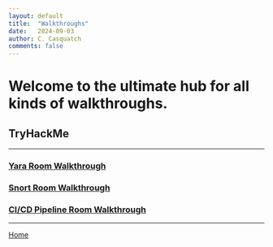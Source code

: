 ```yaml
---
layout: default
title:  "Walkthroughs"
date:   2024-09-03
author: C. Casquatch
comments: false
---
```


# Welcome to the ultimate hub for all kinds of walkthroughs.

## TryHackMe
* * *
### [Yara Room Walkthrough](_posts/Walkthroughs/2024-09-03-Yara-Walkthrough.markdown)
### [Snort Room Walkthrough](_posts/Walkthroughs/2024-09-03-Snort-Walkthrough.markdown)
### [CI/CD Pipeline Room Walkthrough](./_posts/Walkthroughs/2024-04-06-CI-CD-Pipeline.md) 

* * *
[Home](./index.md)
